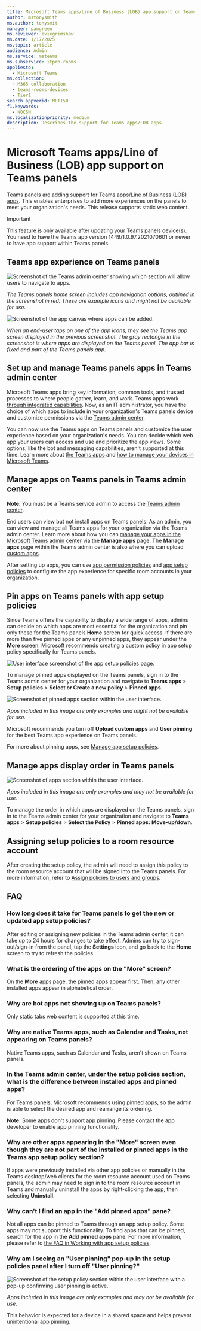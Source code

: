 ```yaml
---
title: Microsoft Teams apps/Line of Business (LOB) app support on Teams panels
author: mstonysmith
ms.author: tonysmit
manager: pamgreen
ms.reviewer: eviegrimshaw
ms.date: 1/17/2025
ms.topic: article
audience: Admin
ms.service: msteams
ms.subservice: itpro-rooms
appliesto: 
  - Microsoft Teams
ms.collection: 
  - M365-collaboration
  - teams-rooms-devices
  - Tier1
search.appverid: MET150
f1.keywords: 
  - NOCSH
ms.localizationpriority: medium
description: Describes the support for Teams apps/LOB apps.
---
```

# Microsoft Teams apps/Line of Business (LOB) app support on Teams panels

Teams panels are adding support for [Teams apps/Line of Business (LOB) apps](/microsoftteams/platform/overview). This enables enterprises to add more experiences on the panels to meet your organization's needs. This release supports static web content.

> [!IMPORTANT]
> This feature is only available after updating your Teams panels device(s). You need to have the Teams app version 1449/1.0.97.2021070601 or newer to have app support within Teams panels.

## Teams app experience on Teams panels

![Screenshot of the Teams admin center showing which section will allow users to navigate to apps.](media/tac1update.png)

*The Teams panels home screen includes app navigation options, outlined in the screenshot in red. These are example icons and might not be available for use.*

![Screenshot of the app canvas where apps can be added.](media/appscreen.png)

*When an end-user taps on one of the app icons, they see the Teams app screen displayed in the previous screenshot. The gray rectangle in the screenshot is where apps are displayed on the Teams panel. The app bar is fixed and part of the Teams panels app.*

## Set up and manage Teams panels apps in Teams admin center

Microsoft Teams apps bring key information, common tools, and trusted processes to where people gather, learn, and work. Teams apps work [through integrated capabilities](/microsoftteams/platform/concepts/capabilities-overview). Now, as an IT administrator, you have the choice of which apps to include in your organization's Teams panels device and customize permissions via the [Teams admin center](https://admin.teams.microsoft.com/).

You can now use the Teams apps on Teams panels and customize the user experience based on your organization's needs. You can decide which web app your users can access and use and prioritize the app views. Some options, like the bot and messaging capabilities, aren't supported at this time. Learn more about [the Teams apps](/microsoftteams/platform/overview) and [how to manage your devices in Microsoft Teams](/microsoftteams/devices/device-management).

## Manage apps on Teams panels in Teams admin center

**Note**: You must be a Teams service admin to access the [Teams admin center](https://admin.teams.microsoft.com/).

End users can view but not install apps on Teams panels. As an admin, you can view and manage all Teams apps for your organization via the Teams admin center. Learn more about how you can [manage your apps in the Microsoft Teams admin center](/microsoftteams/manage-apps) via the **Manage apps** page. The **Manage apps** page within the Teams admin center is also where you can upload [custom apps](/microsoftteams/manage-apps#publish-a-custom-app-to-your-organizations-app-store).

After setting up apps, you can use [app permission policies](/microsoftteams/teams-app-permission-policies) and [app setup policies](/microsoftteams/teams-app-setup-policies) to configure the app experience for specific room accounts in your organization.

## Pin apps on Teams panels with app setup policies

Since Teams offers the capability to display a wide range of apps, admins can decide on which apps are most essential for the organization and pin only these for the Teams panels **Home** screen for quick access. If there are more than five pinned apps or any unpinned apps, they appear under the **More** screen. Microsoft recommends creating a custom policy in app setup policy specifically for Teams panels.

![User interface screenshot of the app setup policies page.](media/appsetup1.png)

To manage pinned apps displayed on the Teams panels, sign in to the Teams admin center for your organization and navigate to **Teams apps** \> **Setup policies** \> **Select or Create a new policy** \> **Pinned apps**.

![Screenshot of pinned apps section within the user interface.](media/appsetup2.png)

*Apps included in this image are only examples and might not be available for use.*

Microsoft recommends you turn off **Upload custom apps** and **User pinning** for the best Teams app experience on Teams panels.

For more about pinning apps, see [Manage app setup policies](/microsoftteams/teams-app-setup-policies).

## Manage apps display order in Teams panels

![Screenshot of apps section within the user interface.](media/appsetup3.png)

*Apps included in this image are only examples and may not be available for use.*

To manage the order in which apps are displayed on the Teams panels, sign in to the Teams admin center for your organization and navigate to **Teams apps** \> **Setup policies** \> **Select the Policy** \> **Pinned apps:** **Move-up/down**.

## Assigning setup policies to a room resource account

After creating the setup policy, the admin will need to assign this policy to the room resource account that will be signed into the Teams panels. For more information, refer to [Assign policies to users and groups](/microsoftteams/assign-policies-users-and-groups).

## FAQ

### How long does it take for Teams panels to get the new or updated app setup policies?

After editing or assigning new policies in the Teams admin center, it can take up to 24 hours for changes to take effect. Admins can try to sign-out/sign-in from the panel, tap the **Settings** icon, and go back to the **Home** screen to try to refresh the policies.

### What is the ordering of the apps on the "More" screen?

On the **More** apps page, the pinned apps appear first. Then, any other installed apps appear in alphabetical order.

### Why are bot apps not showing up on Teams panels?

Only static tabs web content is supported at this time.

### Why are native Teams apps, such as Calendar and Tasks, not appearing on Teams panels?

Native Teams apps, such as Calendar and Tasks, aren't shown on Teams panels.

### In the Teams admin center, under the setup policies section, what is the difference between installed apps and pinned apps?

For Teams panels, Microsoft recommends using pinned apps, so the admin is able to select the desired app and rearrange its ordering.

**Note:** Some apps don't support app pinning. Please contact the app developer to enable app pinning functionality.

### Why are other apps appearing in the "More" screen even though they are not part of the installed or pinned apps in the Teams app setup policy section?

If apps were previously installed via other app policies or manually in the Teams desktop/web clients for the room resource account used on Teams panels, the admin may need to sign in to the room resource account in Teams and manually uninstall the apps by right-clicking the app, then selecting **Uninstall**.

### Why can't I find an app in the "Add pinned apps" pane?

Not all apps can be pinned to Teams through an app setup policy. Some apps may not support this functionality. To find apps that can be pinned, search for the app in the **Add pinned apps** pane. For more information, please refer to [the FAQ in Working with app setup policies](/microsoftteams/teams-app-setup-policies#why-cant-i-find-an-app-in-the-add-pinned-apps-pane).

### Why am I seeing an "User pinning" pop-up in the setup policies panel after I turn off "User pinning?"

![Screenshot of the setup policy section within the user interface with a pop-up confirming user pinning is active.](media/appsetup4.png)

*Apps included in this image are only examples and may not be available for use.*

This behavior is expected for a device in a shared space and helps prevent unintentional app pinning.
